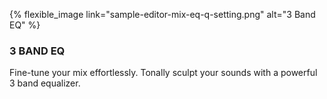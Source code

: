 ---
---

{% flexible_image link="sample-editor-mix-eq-q-setting.png" alt="3 Band EQ" %}

### 3 BAND EQ

Fine-tune your mix effortlessly. Tonally sculpt your sounds with a powerful 3 band equalizer.
